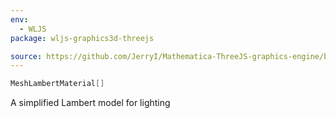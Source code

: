 ```yaml
---
env:
  - WLJS
package: wljs-graphics3d-threejs

source: https://github.com/JerryI/Mathematica-ThreeJS-graphics-engine/blob/dev/src/kernel.js
---
```

```mathematica
MeshLambertMaterial[]
```

A simplified Lambert model for lighting